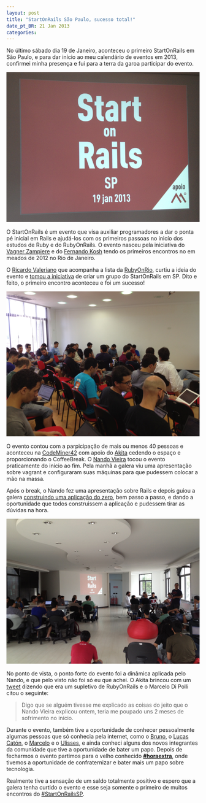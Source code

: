 ```yaml
---
layout: post
title: "StartOnRails São Paulo, sucesso total!"
date_pt_BR: 21 Jan 2013
categories:
---
```


No último sábado dia 19 de Janeiro, aconteceu o primeiro StartOnRails em São Paulo, e para dar início ao meu calendário de eventos em 2013, confirmei minha presença e fui para a terra da garoa participar do evento.

<p><img src="/images/startonrails/startonrails.png"></p>

O StartOnRails é um evento que visa auxiliar programadores a dar o ponta pé inicial em Rails e ajudá-los com os primeiros passoas no inicío dos estudos de Ruby e do RubyOnRails. O evento nasceu pela iniciativa do [Vagner Zampiere][vz] e do [Fernando Kosh][fk] tendo os primeiros encontros no em meados de 2012 no Rio de Janeiro.

O [Ricardo Valeriano][rv] que acompanha a lista da [RubyOnRio][rr], curtiu a ideia do evento e [tomou a iniciativa][post] de criar um grupo do StartOnRails em SP. Dito e feito, o primeiro encontro aconteceu e foi um sucesso!

<img src="/images/startonrails/sala-cheia.jpg">

O evento contou com a parpicipação de mais ou menos 40 pessoas e aconteceu na [CodeMiner42][cm42] com apoio do [Akita][akita] cedendo o espaço e proporcionando o CoffeeBreak. O [Nando Vieira][nando] tocou o evento praticamente do início ao fim. Pela manhã a galera viu uma apresentação sobre vagrant e configuraram suas máquinas para que pudessem colocar a mão na massa.

Após o break, o Nando fez uma apresentação sobre Rails e depois guiou a galera [construindo uma aplicação do zero][app], bem passo a passo, e dando a oportunidade que todos construissem a aplicação e pudessem tirar as dúvidas na hora.

<img src="/images/startonrails/sala-cheia-dois.jpg">

No ponto de vista, o ponto forte do evento foi a dinâmica aplicada pelo Nando, e que pelo visto não foi só eu que achei. O Akita brincou com um [tweet][1] dizendo que era um supletivo de RubyOnRails e o Marcelo Di Polli citou o seguinte:

<blockquote>
  Digo que se alguém tivesse me explicado as coisas do jeito que o Nando Vieira explicou ontem, teria me poupado uns 2 meses de sofrimento no início.
</blockquote>

Durante o evento, também tive a oportunidade de conhecer pessoalmente algumas pessoas que só conhecia pela internet, como o [Bruno][b], o [Lucas Catón][lc], o [Marcelo][m] e o [Ulisses][u], e ainda conheci alguns dos novos integrantes da comunidade que tive a oportunidade de bater um papo. Depois de fecharmos o evento partimos para o velho conhecido **[#horaextra][he]**, onde tivemos a oportunidade de confraternizar e bater mais um papo sobre tecnologia.

Realmente tive a sensação de um saldo totalmente positivo e espero que a galera tenha curtido o evento e esse seja somente o primeiro de muitos encontros do [#StartOnRailsSP][starthash].

[post]: http://backslashes.net/2013/01/10/voce-esta-convidado-para-o-start-on-rails-sp-no-dia-19012013/
[1]: https://twitter.com/akitaonrails/status/292709416468353024
[akita]: http://twitter.com/AkitaOnRails
[nando]: http://twitter.com/fnando
[cm42]: http://codeminer42.com.br
[vz]: http://twitter.com/vagnerzampieri
[fk]: http://twitter.com/fernandokosh
[rv]: http://twitter.com/srvaleriano
[lc]: http://twitter.com/lucascaton
[m]: http://twitter.com/mdepolli
[u]: http://twitter.com/ulissesalmeida
[b]: http://twitter.com/brunoadacosta
[app]: https://github.com/fnando/movies-app
[he]: http://www.horaextra.org
[rr]: https://groups.google.com/group/rubyonrio
[starthash]: https://twitter.com/search?q=%23startonrailssp&src=hash#